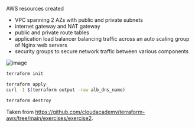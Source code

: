 AWS resources created

* VPC spanning 2 AZs with public and private subnets
* internet gateway and NAT gateway
* public and private route tables
* application load balancer balancing traffic across an auto scaling group of Nginx web servers
* security groups to secure network traffic between various components

![image](https://user-images.githubusercontent.com/1047259/189343248-1e87f4b8-33f9-4108-8316-f8d06c8fd87d.png)

```sh
terraform init

terraform apply
curl -I $(terraform output -raw alb_dns_name)

terraform destroy
```

Taken from https://github.com/cloudacademy/terraform-aws/tree/main/exercises/exercise2.
